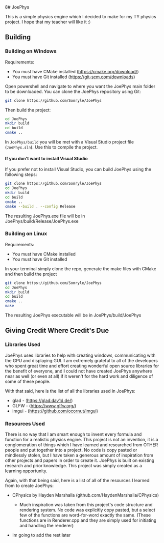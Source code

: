8# JoePhys

This is a simple physics engine which I decided to make for my TY physics project. I hope that my teacher will like it :)

## Building

### Building on Windows
Requirements:  
* You must have CMake installed (https://cmake.org/download/)  
* You must have Git installed (https://git-scm.com/downloads)

Open powershell and navigate to where you want the JoePhys main folder to be downloaded. You can clone the JoePhys repository using Git:
```sh
git clone https://github.com/Sonryle/JoePhys
```
Then build the project:
```sh
cd JoePhys
mkdir build
cd build
cmake ..
```
In `JoePhys/build` you will be met with a Visual Studio project file (`JoePhys.sln`). Use this to compile the project.

#### If you don't want to install Visual Studio
If you prefer not to install Visual Studio, you can build JoePhys using the following steps:
```sh
git clone https://github.com/Sonryle/JoePhys
cd JoePhys
mkdir build
cd build
cmake ..
cmake --build . --config Release
```
The resulting JoePhys.exe file will be in JoePhys/build/Release/JoePhys.exe
### Building on Linux
Requirements:  
* You must have CMake installed
* You must have Git installed

In your terminal simply clone the repo, generate the make files with CMake and then build the project
```sh
git clone https://github.com/Sonryle/JoePhys
cd JoePhys
mkdir build
cd build
cmake ..
make
```
The resulting JoePhys executable will be in JoePhys/build/JoePhys

## Giving Credit Where Credit's Due

### Libraries Used

JoePhys uses libraries to help with creating windows, communicating with the GPU and displaying GUI.
I am extremely grateful to all of the developers who spent great time and effort creating
wonderful open source libraries for the benefit of everyone, and I could not have created JoePhys
anywhere near as well (or even at all) if it weren't for the hard work and diligence of some of
these people.

With that said, here is the list of all the libraries used in JoePhys:

* glad - (https://glad.dav1d.de/)
* GLFW - (https://www.glfw.org/)
* imgui - (https://github.com/ocornut/imgui)

### Resources Used

There is no way that I am smart enough to invent every formula and function for a realistic physics engine.
This project is not an invention, it is a conglomeration of things which I have learned and researched 
from OTHER people and put together into a project. No code is copy pasted or mindlessly stolen, but I have
taken a generous amount of inspiration from other projects and papers in order to create it. JoePhys is built
on existing research and prior knowledge. This project was simply created as a learning opportunity.

Again, with that being said, here is a list of all of the resources I learned from to create JoePhys:

* CPhysics by Hayden Marshalla (github.com/HaydenMarshalla/CPhysics)

  * Much inspiration was taken from this project's code structure and rendering system. No code was explicitly
    copy pasted, but a select few of the functions are word-for-word exactly the same. (These functions are in Renderer.cpp
    and they are simply used for initiating and handling the renderer)

* Im going to add the rest later
